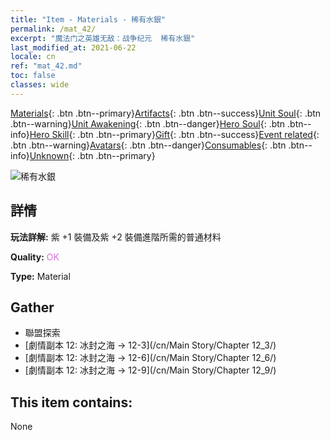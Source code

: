 ```yaml
---
title: "Item - Materials - 稀有水銀"
permalink: /mat_42/
excerpt: "魔法门之英雄无敌：战争纪元  稀有水銀"
last_modified_at: 2021-06-22
locale: cn
ref: "mat_42.md"
toc: false
classes: wide
---
```

 [Materials](/ItemsCN/){: .btn .btn--primary}[Artifacts](/ItemsCN/Artifacts/){: .btn .btn--success}[Unit Soul](/ItemsCN/UnitSoul/){: .btn .btn--warning}[Unit Awakening](/ItemsCN/UnitAwakening/){: .btn .btn--danger}[Hero Soul](/ItemsCN/HeroSoul/){: .btn .btn--info}[Hero Skill](/ItemsCN/HeroSkill/){: .btn .btn--primary}[Gift](/ItemsCN/Gift/){: .btn .btn--success}[Event related](/ItemsCN/Events/){: .btn .btn--warning}[Avatars](/ItemsCN/Avatars/){: .btn .btn--danger}[Consumables](/ItemsCN/Consumables/){: .btn .btn--info}[Unknown](/ItemsCN/Unknown/){: .btn .btn--primary}

 ![稀有水銀](/images/t/i_cailiao_shuiyin2.png)

## 詳情
 **玩法詳解:** 紫 +1 裝備及紫 +2 裝備進階所需的普通材料

 **Quality:** <span style="color: #DA70D6">OK</span>

 **Type:** Material

## Gather

*    聯盟探索 
*    [劇情副本 12: 冰封之海 -> 12-3](/cn/Main Story/Chapter 12_3/) 
*    [劇情副本 12: 冰封之海 -> 12-6](/cn/Main Story/Chapter 12_6/) 
*    [劇情副本 12: 冰封之海 -> 12-9](/cn/Main Story/Chapter 12_9/) 

## This item contains:

  None


